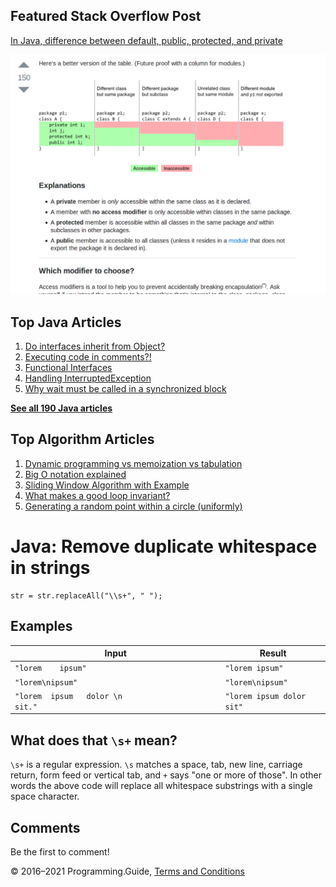 <span class="underline"></span>

<span class="underline"></span>

## Featured Stack Overflow Post

[In Java, difference between default, public, protected, and private](https://stackoverflow.com/a/33627846/276052)

[<img src="../images/so-featured-33627846.png" alt="StackOverflow screenshot thumbnail" class="screenshot" />](https://stackoverflow.com/a/33627846/276052)

<span class="underline"></span>

## Top Java Articles

1.  [Do interfaces inherit from Object?](do-interfaces-inherit-from-object.html)
2.  [Executing code in comments?!](executing-code-in-comments.html)
3.  [Functional Interfaces](functional-interfaces.html)
4.  [Handling InterruptedException](handling-interrupted-exceptions.html)
5.  [Why wait must be called in a synchronized block](why-wait-must-be-in-synchronized.html)

[**See all 190 Java articles**](index.html)

## Top Algorithm Articles

1.  [Dynamic programming vs memoization vs tabulation](../dynamic-programming-vs-memoization-vs-tabulation.html)
2.  [Big O notation explained](../big-o-notation-explained.html)
3.  [Sliding Window Algorithm with Example](../sliding-window-example.html)
4.  [What makes a good loop invariant?](../what-makes-a-good-loop-invariant.html)
5.  [Generating a random point within a circle (uniformly)](../random-point-within-circle.html)

# Java: Remove duplicate whitespace in strings

    str = str.replaceAll("\\s+", " ");

## Examples

<table><thead><tr class="header"><th>Input</th><th>Result</th></tr></thead><tbody><tr class="odd"><td><code>"lorem    ipsum"</code></td><td><code>"lorem ipsum"</code></td></tr><tr class="even"><td><code>"lorem\nipsum"</code></td><td><code>"lorem\nipsum"</code></td></tr><tr class="odd"><td><code>"lorem  ipsum   dolor \n                     sit."</code></td><td><code>"lorem ipsum dolor sit"</code></td></tr></tbody></table>

## What does that `\s+` mean?

`\s+` is a regular expression. `\s` matches a space, tab, new line, carriage return, form feed or vertical tab, and `+` says "one or more of those". In other words the above code will replace all whitespace substrings with a single space character.

## Comments

Be the first to comment!

© 2016–2021 Programming.Guide, [Terms and Conditions](../terms-and-conditions.html)
